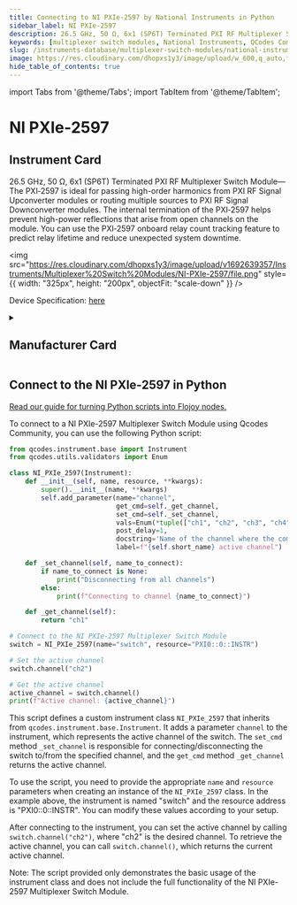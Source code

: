 ```yaml
---
title: Connecting to NI PXIe-2597 by National Instruments in Python
sidebar_label: NI PXIe-2597
description: 26.5 GHz, 50 Ω, 6x1 (SP6T) Terminated PXI RF Multiplexer Switch Module—The PXI‑2597 is ideal for passing high-order harmonics from PXI RF Signal Upconverter modules or routing multiple sources to PXI RF Signal Downconverter modules. The internal termination of the PXI‑2597 helps prevent high-power reflections that arise from open channels on the module. You can use the PXI‑2597 onboard relay count tracking feature to predict relay lifetime and reduce unexpected system downtime.
keywords: [multiplexer switch modules, National Instruments, QCodes Community]
slug: /instruments-database/multiplexer-switch-modules/national-instruments/ni-pxie-2597
image: https://res.cloudinary.com/dhopxs1y3/image/upload/w_600,q_auto,f_auto/v1692639357/Instruments/Multiplexer%20Switch%20Modules/NI-PXIe-2597/file.jpg
hide_table_of_contents: true
---
```


import Tabs from '@theme/Tabs';
import TabItem from '@theme/TabItem';

# NI PXIe-2597

## Instrument Card

<div className="flex">

<div>

26.5 GHz, 50 Ω, 6x1 (SP6T) Terminated PXI RF Multiplexer Switch Module—The PXI‑2597 is ideal for passing high-order harmonics from PXI RF Signal Upconverter modules or routing multiple sources to PXI RF Signal Downconverter modules. The internal termination of the PXI‑2597 helps prevent high-power reflections that arise from open channels on the module. You can use the PXI‑2597 onboard relay count tracking feature to predict relay lifetime and reduce unexpected system downtime.

</div>

<img src="https://res.cloudinary.com/dhopxs1y3/image/upload/v1692639357/Instruments/Multiplexer%20Switch%20Modules/NI-PXIe-2597/file.png" style={{ width: "325px", height: "200px", objectFit: "scale-down" }} />

</div>

<div className="flex text-center">

<p>Device Specification: <a target="\_blank" href="/instruments-database/all-instruments/">here</a></p>

</div>

<details style={{ marginTop: "15px"}}>
<summary><h2>Manufacturer Card</h2></summary>

<img src="https://res.cloudinary.com/dhopxs1y3/image/upload/v1692806169/Instruments/Vendor%20Logos/National_Instruments.png" style={{ width: "100%", height: "170px",objectFit: "scale-down" }} />

A producer of automated test equipment and virtual instrumentation software. Common applications include data acquisition, instrument control and machine vision.

<ul>
  <li>Headquarters: Austin, Texas, USA</li>
  <li>Yearly Revenue (millions, USD): 1657.0</li>
  <li>Vendor Website: <a href="https://www.ni.com/en-ca.html">here</a></li>
</ul>
</details>

## Connect to the NI PXIe-2597 in Python

[Read our guide for turning Python scripts into Flojoy nodes.](https://docs.flojoy.ai/custom-nodes/creating-custom-node/)
<Tabs>
<TabItem value="QCodes Community" label="QCodes Community">

To connect to a NI PXIe-2597 Multiplexer Switch Module using Qcodes Community, you can use the following Python script:

```python
from qcodes.instrument.base import Instrument
from qcodes.utils.validators import Enum

class NI_PXIe_2597(Instrument):
    def __init__(self, name, resource, **kwargs):
        super().__init__(name, **kwargs)
        self.add_parameter(name="channel",
                           get_cmd=self._get_channel,
                           set_cmd=self._set_channel,
                           vals=Enum(*tuple(["ch1", "ch2", "ch3", "ch4", "ch5", "ch6", None])),
                           post_delay=1,
                           docstring='Name of the channel where the common "com" port is connected to',
                           label=f"{self.short_name} active channel")

    def _set_channel(self, name_to_connect):
        if name_to_connect is None:
            print("Disconnecting from all channels")
        else:
            print(f"Connecting to channel {name_to_connect}")

    def _get_channel(self):
        return "ch1"

# Connect to the NI PXIe-2597 Multiplexer Switch Module
switch = NI_PXIe_2597(name="switch", resource="PXI0::0::INSTR")

# Set the active channel
switch.channel("ch2")

# Get the active channel
active_channel = switch.channel()
print(f"Active channel: {active_channel}")
```

This script defines a custom instrument class `NI_PXIe_2597` that inherits from `qcodes.instrument.base.Instrument`. It adds a parameter `channel` to the instrument, which represents the active channel of the switch. The `set_cmd` method `_set_channel` is responsible for connecting/disconnecting the switch to/from the specified channel, and the `get_cmd` method `_get_channel` returns the active channel.

To use the script, you need to provide the appropriate `name` and `resource` parameters when creating an instance of the `NI_PXIe_2597` class. In the example above, the instrument is named "switch" and the resource address is "PXI0::0::INSTR". You can modify these values according to your setup.

After connecting to the instrument, you can set the active channel by calling `switch.channel("ch2")`, where "ch2" is the desired channel. To retrieve the active channel, you can call `switch.channel()`, which returns the current active channel.

Note: The script provided only demonstrates the basic usage of the instrument class and does not include the full functionality of the NI PXIe-2597 Multiplexer Switch Module.

</TabItem>
</Tabs>
